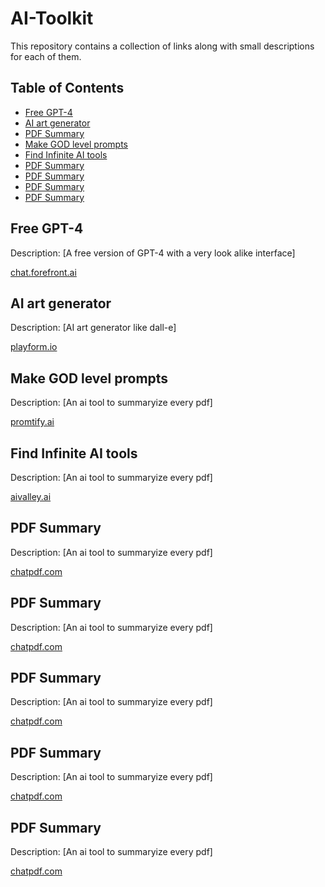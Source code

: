 # AI-Toolkit
This repository contains a collection of links along with small descriptions for each of them.

## Table of Contents

- [Free GPT-4](#Free-GPT-4)
- [AI art generator](#AI-art-generator)
- [PDF Summary](#PDF-Summary)
- [Make GOD level prompts](#Make-GOD-level-prompts)
- [Find Infinite AI tools](#PDF-Summary)
- [PDF Summary](#PDF-Summary)
- [PDF Summary](#PDF-Summary)
- [PDF Summary](#PDF-Summary)
- [PDF Summary](#PDF-Summary)

## Free GPT-4

Description: [A free version of GPT-4 with a very look alike interface]

[chat.forefront.ai](https://chat.forefront.ai/)

## AI art generator

Description: [AI art generator like dall-e]

[playform.io](https://www.playform.io/)

## Make GOD level prompts

Description: [An ai tool to summaryize every pdf]

[promtify.ai](https://www.promtify.ai/)

## Find Infinite AI tools

Description: [An ai tool to summaryize every pdf]

[aivalley.ai](https://aivalley.ai/)

## PDF Summary

Description: [An ai tool to summaryize every pdf]

[chatpdf.com](https://www.chatpdf.com/)

## PDF Summary

Description: [An ai tool to summaryize every pdf]

[chatpdf.com](https://www.chatpdf.com/)

## PDF Summary

Description: [An ai tool to summaryize every pdf]

[chatpdf.com](https://www.chatpdf.com/)

## PDF Summary

Description: [An ai tool to summaryize every pdf]

[chatpdf.com](https://www.chatpdf.com/)

## PDF Summary

Description: [An ai tool to summaryize every pdf]

[chatpdf.com](https://www.chatpdf.com/)



